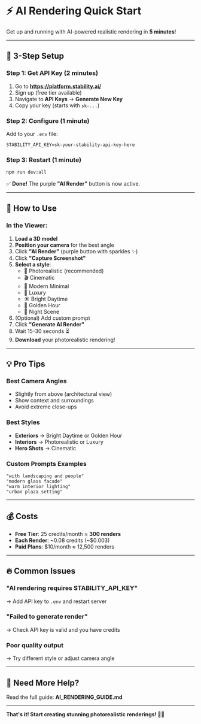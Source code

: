 # ⚡ AI Rendering Quick Start

Get up and running with AI-powered realistic rendering in **5 minutes**!

---

## 🎯 3-Step Setup

### Step 1: Get API Key (2 minutes)

1. Go to **https://platform.stability.ai/**
2. Sign up (free tier available)
3. Navigate to **API Keys** → **Generate New Key**
4. Copy your key (starts with `sk-...`)

### Step 2: Configure (1 minute)

Add to your `.env` file:

```env
STABILITY_API_KEY=sk-your-stability-api-key-here
```

### Step 3: Restart (1 minute)

```bash
npm run dev:all
```

✅ **Done!** The purple **"AI Render"** button is now active.

---

## 🚀 How to Use

### In the Viewer:

1. **Load a 3D model**
2. **Position your camera** for the best angle
3. Click **"AI Render"** (purple button with sparkles ✨)
4. Click **"Capture Screenshot"**
5. **Select a style**:
   - 📸 Photorealistic (recommended)
   - 🎬 Cinematic
   - 🌟 Modern Minimal
   - 💎 Luxury
   - ☀️ Bright Daytime
   - 🌅 Golden Hour
   - 🌙 Night Scene
6. (Optional) Add custom prompt
7. Click **"Generate AI Render"**
8. Wait 15-30 seconds ⏳
9. **Download** your photorealistic rendering!

---

## 💡 Pro Tips

### Best Camera Angles
- Slightly from above (architectural view)
- Show context and surroundings
- Avoid extreme close-ups

### Best Styles
- **Exteriors** → Bright Daytime or Golden Hour
- **Interiors** → Photorealistic or Luxury
- **Hero Shots** → Cinematic

### Custom Prompts Examples
```
"with landscaping and people"
"modern glass facade"
"warm interior lighting"
"urban plaza setting"
```

---

## 💰 Costs

- **Free Tier**: 25 credits/month ≈ **300 renders**
- **Each Render**: ~0.08 credits (~$0.003)
- **Paid Plans**: $10/month ≈ 12,500 renders

---

## 🔥 Common Issues

### "AI rendering requires STABILITY_API_KEY"
→ Add API key to `.env` and restart server

### "Failed to generate render"
→ Check API key is valid and you have credits

### Poor quality output
→ Try different style or adjust camera angle

---

## 📖 Need More Help?

Read the full guide: **AI_RENDERING_GUIDE.md**

---

**That's it! Start creating stunning photorealistic renderings! 🎨✨**

